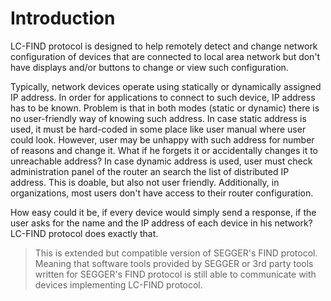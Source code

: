 # Introduction

LC-FIND protocol is designed to help remotely detect and change network configuration of devices that are connected to local area network but don't have displays and/or buttons to change or view such configuration.

Typically, network devices operate using statically or dynamically assigned IP address. In order for applications to connect to such device, IP address has to be known. Problem is that in both modes (static or dynamic) there is no user-friendly way of knowing such address. In case static address is used, it must be hard-coded in some place like user manual where user could look. However, user may be unhappy with such address for number of reasons and change it. What if he forgets it or accidentally changes it to unreachable address? In case dynamic address is used, user must check administration panel of the router an search the list of distributed IP address. This is doable, but also not user friendly. Additionally, in organizations, most users don't have access to their router configuration.

How easy could it be, if every device would simply send a response, if the user asks for the name and the IP address of each device in his network? LC-FIND protocol does exactly that.

> This is extended but compatible version of SEGGER's FIND protocol. Meaning that software tools provided by SEGGER or 3rd party tools written for SEGGER's FIND protocol is still able to communicate with devices implementing LC-FIND protocol. 
